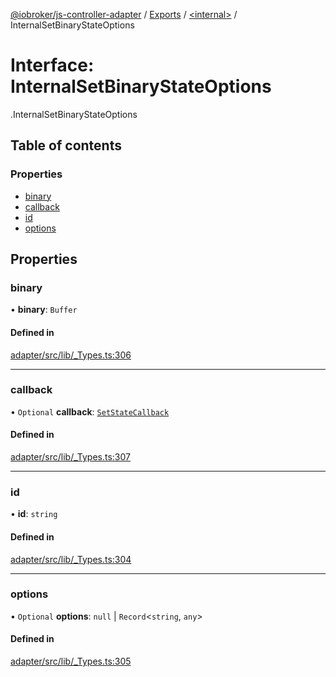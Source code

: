 [@iobroker/js-controller-adapter](../README.md) / [Exports](../modules.md) / [<internal\>](../modules/internal_.md) / InternalSetBinaryStateOptions

# Interface: InternalSetBinaryStateOptions

[<internal>](../modules/internal_.md).InternalSetBinaryStateOptions

## Table of contents

### Properties

- [binary](internal_.InternalSetBinaryStateOptions.md#binary)
- [callback](internal_.InternalSetBinaryStateOptions.md#callback)
- [id](internal_.InternalSetBinaryStateOptions.md#id)
- [options](internal_.InternalSetBinaryStateOptions.md#options)

## Properties

### binary

• **binary**: `Buffer`

#### Defined in

[adapter/src/lib/_Types.ts:306](https://github.com/ioBroker/ioBroker.js-controller/blob/ca2ecbe8/packages/adapter/src/lib/_Types.ts#L306)

___

### callback

• `Optional` **callback**: [`SetStateCallback`](../modules/internal_.md#setstatecallback)

#### Defined in

[adapter/src/lib/_Types.ts:307](https://github.com/ioBroker/ioBroker.js-controller/blob/ca2ecbe8/packages/adapter/src/lib/_Types.ts#L307)

___

### id

• **id**: `string`

#### Defined in

[adapter/src/lib/_Types.ts:304](https://github.com/ioBroker/ioBroker.js-controller/blob/ca2ecbe8/packages/adapter/src/lib/_Types.ts#L304)

___

### options

• `Optional` **options**: ``null`` \| `Record`<`string`, `any`\>

#### Defined in

[adapter/src/lib/_Types.ts:305](https://github.com/ioBroker/ioBroker.js-controller/blob/ca2ecbe8/packages/adapter/src/lib/_Types.ts#L305)
